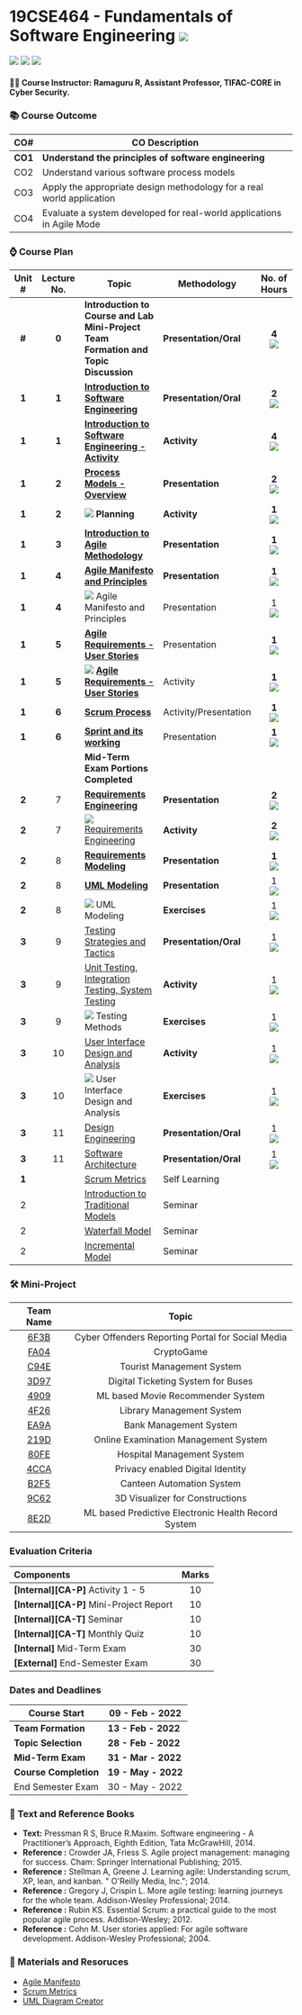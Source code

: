 # 19CSE464 - Fundamentals of Software Engineering ![](https://img.shields.io/badge/-Live-brightgreen)
![](https://img.shields.io/badge/Batch-19CCE-lightgreen) ![](https://img.shields.io/badge/UG-blue) ![](https://img.shields.io/badge/Subject-FoSE-blue)

#### :teacher: Course Instructor:  Ramaguru R, Assistant Professor, TIFAC-CORE in Cyber Security.

### :books: Course Outcome

| CO#  | CO Description |
|------|----------------|
| **CO1** | **Understand the principles of software engineering** |
| CO2 | Understand various software process models |
| CO3 | Apply the appropriate design methodology for a real world application |
| CO4 | Evaluate a system developed for real-world applications in Agile Mode |

### :watch: Course Plan 

| Unit # | Lecture No. | Topic | Methodology | No. of Hours |
|:------:|:-----------:|-------|-------------|:------------:|
| **#**  |    **0**    | **Introduction to Course and Lab <br/> Mini-Project Team Formation and Topic Discussion** | **Presentation/Oral** | **4** <br/> ![](https://img.shields.io/badge/-Completed-darkgreen) |
| **1**  |    **1**    | [**Introduction to Software Engineering**](Software%20Engineering.md) | **Presentation/Oral** | **2** <br/> ![](https://img.shields.io/badge/-Completed-darkgreen) |
| **1**  |    **1**    | [**Introduction to Software Engineering - Activity**](Software%20Engineering-Activity.md) | **Activity** | **4** <br/> ![](https://img.shields.io/badge/-Completed-darkgreen) |
| **1**  |    **2**    | [**Process Models - Overview**](Process%20Models.md) | **Presentation** | **2** <br/> ![](https://img.shields.io/badge/-Completed-darkgreen) | 
| **1**  |    **2**    | ![](https://img.shields.io/badge/-Activity-darkblue) **Planning** | **Activity** | **1** <br/> ![](https://img.shields.io/badge/-Completed-darkgreen) |
| **1** |    **3**    | [**Introduction to Agile Methodology**](Agile%20Methodology.md) | **Presentation** | **1** <br/> ![](https://img.shields.io/badge/-Completed-darkgreen) |
| **1**  |    **4**    | [**Agile Manifesto and Principles**](Agile%20Manifesto%20and%20Principles.md) | **Presentation** | **1** <br/>![](https://img.shields.io/badge/-Completed-darkgreen)|
| **1**  |    **4**    | ![](https://img.shields.io/badge/-Activity-darkblue) Agile Manifesto and Principles | Presentation | 1 <br/> ![](https://img.shields.io/badge/-Completed-darkgreen) |
| **1**  |    **5**    |  [**Agile Requirements - User Stories**](Agile%20Requirements.md) | Presentation | **1** <br/> ![](https://img.shields.io/badge/-Completed-darkgreen) |
| **1**  |    **5**    | ![](https://img.shields.io/badge/-Activity-darkblue) [**Agile Requirements - User Stories**](Agile%20Requirements.md) | Activity | **1** <br/> ![](https://img.shields.io/badge/-Completed-darkgreen) |
| **1**  |    **6**    | [**Scrum Process**](Scrum.md) | Activity/Presentation | **1** <br/> ![](https://img.shields.io/badge/-Completed-darkgreen)| 
| **1**  |    **6**    | [**Sprint and its working**](Sprint.md) | Presentation | **1** <br/> ![](https://img.shields.io/badge/-Completed-darkgreen) |
| | | **Mid-Term Exam Portions Completed** | | | 
| **2**  |     7       | [**Requirements Engineering**](Requirements%20Engineering.md) | **Presentation** | **2**  <br/> ![](https://img.shields.io/badge/-Completed-darkgreen) |
| **2**  |     7       | ![](https://img.shields.io/badge/-Activity-darkblue) [Requirements Engineering](Requirements%20Engineering.md) | **Activity** | **2**  <br/> ![](https://img.shields.io/badge/-Completed-darkgreen) |
| **2**  |     8       | [**Requirements Modeling**](Requirements%20Modelling.md) | **Presentation**  | **1**  <br/> ![](https://img.shields.io/badge/-Completed-darkgreen) |
| **2**  |     8       | [**UML Modeling**](UML.md)                      | **Presentation** | 1 <br/> ![](https://img.shields.io/badge/-Completed-darkgreen)  |
| **2**  |     8       | ![](https://img.shields.io/badge/-Activity-darkblue) UML Modeling | **Exercises** | 1 <br/> ![](https://img.shields.io/badge/-Completed-darkgreen)  |
| **3** |     9       | [Testing Strategies and Tactics](Testing%20Strategies%20and%20Tactics.md) |  **Presentation/Oral**  | 1 <br/> ![](https://img.shields.io/badge/-Completed-darkgreen)  |
| **3**  |     9      | [Unit Testing, Integration Testing, System Testing](Testing.md) |  **Activity**  | 1 <br/> ![](https://img.shields.io/badge/-Completed-darkgreen) |
| **3**  |     9       |![](https://img.shields.io/badge/-Activity-darkblue) Testing Methods | **Exercises**  | 1 <br/> ![](https://img.shields.io/badge/-Completed-darkgreen)  |
| **3**  |     10      | [User Interface Design and Analysis](User%20Interface%20Design%20and%20Analysis.md) |  **Activity**  | 1 <br/> ![](https://img.shields.io/badge/-Completed-darkgreen)  |
| **3**  |     10      | ![](https://img.shields.io/badge/-Activity-darkblue) User Interface Design and Analysis |  **Exercises**  | 1 <br/> ![](https://img.shields.io/badge/-Completed-darkgreen)  |
| **3**  |     11      | [Design Engineering](Design%20Engineering.md) |  **Presentation/Oral**  | 1  <br/> ![](https://img.shields.io/badge/-Completed-darkgreen) |
| **3**  |     11      | [Software Architecture](Software%20Architecture.md) |  **Presentation/Oral**  | 1 <br/> ![](https://img.shields.io/badge/-Completed-darkgreen) |
| **1**  |             | [Scrum Metrics](Scrum%20Metrics.md) | Self Learning |  | 
|   2    |             | [Introduction to Traditional Models](Traditional%20Models.md) |  Seminar  |  | 
|   2    |             | [Waterfall Model](Waterfall%20Model.md) | Seminar |  |
|   2    |             | [Incremental Model](Incremental%20Model.md) | Seminar |  |


### :hammer_and_wrench: Mini-Project

| Team Name | Topic | 
|:---------:|:-----:|
| [6F3B](6F3B) | Cyber Offenders Reporting Portal for Social Media |
| [FA04](FA04)	| CryptoGame |
| [C94E](C94E)	| Tourist Management System |
| [3D97](3D97)	| Digital Ticketing System for Buses |	
| [4909](4909)	| ML based Movie Recommender System |	
| [4F26](4F26)	| Library Management System |	
| [EA9A](EA9A)	| Bank Management System |	
| [219D](219D)	| Online Examination Management System |	
| [80FE](80FE)	| Hospital Management System |	
| [4CCA](4CCA)	| Privacy enabled Digital Identity |
| [B2F5](B2F5)	| Canteen Automation System |	
| [9C62](9C62)	| 3D Visualizer for Constructions |	
| [8E2D](8E2D) | ML based Predictive Electronic Health Record System |

### Evaluation Criteria

| Components | Marks |
|:----------|:-----:|
| **[Internal][CA-P]** Activity 1 - 5 | 10 |
| **[Internal][CA-P]** Mini-Project Report | 10 |
| **[Internal][CA-T]** Seminar | 10 |
| **[Internal][CA-T]** Monthly Quiz | 10 |
| **[Internal]** Mid-Term Exam | 30 |
| **[External]** End-Semester Exam | 30 |

### Dates and Deadlines

| Course Start | 09 - Feb - 2022 |
|--------------|-----------------|
| **Team Formation**  | **13 - Feb - 2022** |
| **Topic Selection** | **28 - Feb - 2022** |
| **Mid-Term Exam**   | **31 - Mar - 2022** |
| **Course Completion** | **19 - May - 2022** |
| End Semester Exam | 30 - May - 2022 |

### :green_book: Text and Reference Books
 - **Text:** Pressman R S, Bruce R.Maxim. Software engineering - A Practitioner’s Approach, Eighth Edition, Tata McGrawHill, 2014.
 - **Reference :** Crowder JA, Friess S. Agile project management: managing for success. Cham: Springer International Publishing; 2015.
 - **Reference :** Stellman A, Greene J. Learning agile: Understanding scrum, XP, lean, and kanban. " O'Reilly Media, Inc."; 2014.
 - **Reference :** Gregory J, Crispin L. More agile testing: learning journeys for the whole team. Addison-Wesley Professional; 2014.
 - **Reference :** Rubin KS. Essential Scrum: a practical guide to the most popular agile process. Addison-Wesley; 2012.
 - **Reference :** Cohn M. User stories applied: For agile software development. Addison-Wesley Professional; 2004.

### :notebook: Materials and Resoruces
 - [Agile Manifesto](https://resources.scrumalliance.org/Article/key-values-principles-agile-manifesto)
 - [Scrum Metrics](https://www.atlassian.com/agile/scrum/scrum-metrics)
 - [UML Diagram Creator](https://online.visual-paradigm.com/diagrams/features/uml-tool/)
